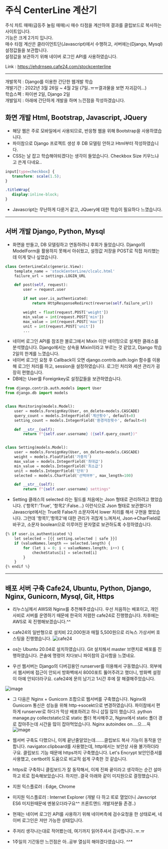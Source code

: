 # 주식 CenterLine 계산기
주식 차트 매매(급등주 눌림 매매)시 매수 타점을 계산하여 결과를 클립보드로 복사하는 사이트입니다.   
기능은 크게 2가지 입니다.   
매수 타점 계산은 클라이언트단(Javascript)에서 수행하고, 서버에는(Django, Mysql) 설정값들을 보관합니다.   
설정값을 보관하기 위해 네이버 로그인 API를 사용하였습니다.   

Link : https://ehdrnsep.cafe24.com/stockcenterline

***

개발목적 : Django를 이용한 간단한 웹개발 학습   
개발기간 : 2022년 3월 26일 ~ 4월 2일 (7일..ㅠㅠ결과물을 보면 자괴감이...)   
학습스펙 : 파이썬 2일, Django 2일   
개발일지 : 아래에 간단하게 개발을 하며 느낀점을 작성하겠습니다.   
   
   
   
## 화면 개발 Html, Bootstrap, Javascript, JQuery
 - 해당 웹은 주로 모바일에서 사용되므로, 반응형 웹을 위해 Bootstrap을 사용하였습니다.
 - 파이참으로 Django 프로젝트 생성 후 DB 모델링 안하고 Html부터 작성하였습니다.
 - CSS는 날 잡고 학습해야되겠다는 생각이 들었습니다. Checkbox Size 키우느냐고 쓴게 다네요..
 ```css
 input[type=checkbox] {
    transform: scale(1.5);
}

.titleWrap{
    display:inline-block;
}
 ```
 - Javascript는 무난하게 다룬거 같고, JQuery에 대한 학습이 필요하다 느꼈습니다.

***

## 서버 개발 Django, Python, Mysql
 - 화면을 만들고, DB 모델링하고 연동하려니 후회가 들었습니다. Django의 ModelForm을 활용하지 못해서 아쉬웠고, 설정값 저장을 POST로 직접 처리했는데 이게 맞나 싶었습니다.
```python
class CenterLineCalc(generic.View):
    template_name = 'stockCenterLine/clcalc.html'
    failure_url = settings.LOGIN_URL

    def post(self, request):
        user = request.user

        if not user.is_authenticated:
            return HttpResponseRedirect(reverse(self.failure_url))

        weight = float(request.POST['weight'])
        min_value = int(request.POST['min'])
        max_value = int(request.POST['max'])
        unit = int(request.POST['unit'])
        ...
```
 - 네이버 로그인 API를 참조한 블로그에서 Mixin 이란 네이밍으로 설계한 클래스를 분석했습니다. Django에서는 상속을 Mixin이라고 부르는 것 같았고, Django 학습 2일의 한계를 느꼈습니다.
 - 네이버 로그인 요청 후 Callback이 오면 django.contrib.auth.login 함수를 이용해 로그인 처리를 하고, session을 설정하였습니다. 로그인 처리와 세션 관리가 굉장히 편했습니다.
 - DB에는 User를 Foreignkey로 설정값들을 보관하였습니다.
```python
from django.contrib.auth.models import User
from django.db import models


class Monitoring(models.Model):
    user = models.ForeignKey(User, on_delete=models.CASCADE)
    query_count = models.IntegerField('계산횟수', default=0)
    setting_count = models.IntegerField('환경저장횟수', default=0)

    def __str__(self):
        return f"{self.user.username} ({self.query_count})"


class Setting(models.Model):
    user = models.ForeignKey(User, on_delete=models.CASCADE)
    weight = models.FloatField('가중치')
    max_value = models.IntegerField('최대값')
    min_value = models.IntegerField('최소값')
    unit = models.IntegerField('단위')
    selected = models.CharField('선택여부', max_length=100)

    def __str__(self):
        return f"{self.user.username} settings"
```
 - Setting 클래스의 selected 라는 필드를 처음에는 Json 형태로 관리하려고 했었습니다. {'항목1':'True', '항목2':False...} 이런식으로 Json 형태로 보관했다가 Javascript에서는 True와 False가 소문자여서 lower 처리를 해서 구현을 했었습니다. 그런데 '항목1','항목2'에 대한 관리가 귀찮게 느껴져서, Json->CharField로 바꾸고, 소문자 boolean으로 이루어진  문자열로 보관하도록 수정하였습니다.
```python
{% if user.is_authenticated %}
    let selected = [{{ setting.selected | safe }}]
    if (valueNames.length == selected.length) {
        for (let i = 0; i < valueNames.length; i++) {
            checkeStatus[i] = selected[i]
        }
    }
{% endif %}
```

***

## 배포 서버 구축 Cafe24, Ubuntu, Python, Django, Nginx, Gunicorn, Mysql, Git, Https
 - 리누스님께서 AWS와 Nginx를 추천해주셨습니다. 우선 처음하는 배포이고, 개인 사비로 서버를 운영하기 때문에 한국의 저렴한 cafe24로 진행했습니다. 차후에는 AWS로 꼭 진행해보겠습니다.^^
 - cafe24의 일반형으로 설치비 22,000원과 매월 5,500원으로 리눅스 가상서버 호스팅을 진행했습니다.
 ![cafe24](https://user-images.githubusercontent.com/66984636/161368147-36507752-0b1c-4fdf-befa-8d5472e6e892.png)

 - os는 Ubuntu 20.04로 설치하였습니다. Git 설치해서 master 브랜치로 배포를 진행하였습니다. 콘솔에 명령어 치다보니 파이참의 감사함을 느꼈네요.
 - 우선 웹서버는 Django의 디버깅용인 runserver를 이용해서 구동했습니다. 외부에서 웹서버에 접근이 안되서 방화벽에서 8000포트 뚫어주려고 했더니, 방화벽 설정이 아예 안되더라구요. cafe24에 문의 남기고 1시간 후에 잘 해결해주었습니다. 
 
 
 ![image](https://user-images.githubusercontent.com/66984636/161368592-7a1a3466-4f4c-4268-9984-f7b54b0b5a5a.png)

 
 
 - 그 다음은 Nginx + Gunicorn 조합으로 웹서버를 구축했습니다. Nginx와 Gunicorn 통신은 성능을 위해 http->socekt으로 변경하였습니다. 파이참에서 편하게 runserver로 하다가 막상 배포하려고 하니 삽질 많이 했습니다. python manage.py collectstatic으로 static 폴더 복사해주고, Nginx에서 static 폴더 경로 잡아주는데 시간을 많이 잡아먹었습니다. Nginx autoindex on....으....윽
![image](https://user-images.githubusercontent.com/66984636/161368670-0abb017a-29e0-4f71-83e1-eb9f234e46cc.png)


 - 웹서버 구축도 다했으니, 이제 끝난줄알았는데.......클립보드 복사 기능이 동작을 안합니다. navigator.clipboard를 사용했는데, http에서는 보안상 사용 불가하더라구요. 클립보드 기능 때문에 https까지 구축했습니다. Let's Encrypt 보안인증서를 사용했고, certbot의 도움으로 비교적 쉽게 구축한 것 같습니다.
 - https로 구축하니 클립보드가 잘 동작해서, 이제 진짜 끝이라고 생각하는 순간 설마하고 IE로 접속해보았습니다. 하지만..결국 아래와 같이 미지원으로 결정했습니다.

 - 지원 익스플로러 : Edge, Chrome
 - 미지원 익스플로러 : Internet Explorer (개발 다 하고 IE로 열었더니 Javscript ES6 미지원때문에 멘붕오더라구요^^ 프론트앤드 개발자분들 존경..)

 - 현재는 네이버 로그인 API를 사용하기 위해 네이버측에 검수요청을 한 상태로써, 네이버 로그인은 저만 가능한 상태입니다.
 - 주저리 생각나는대로 적어봤는데, 여기까지 읽어주셔서 감사합니다..ㅠ.ㅠ
 - 1주일의 기간동안 느낀점은 아..공부 열심히 해야겠다였습니다. ^^*


